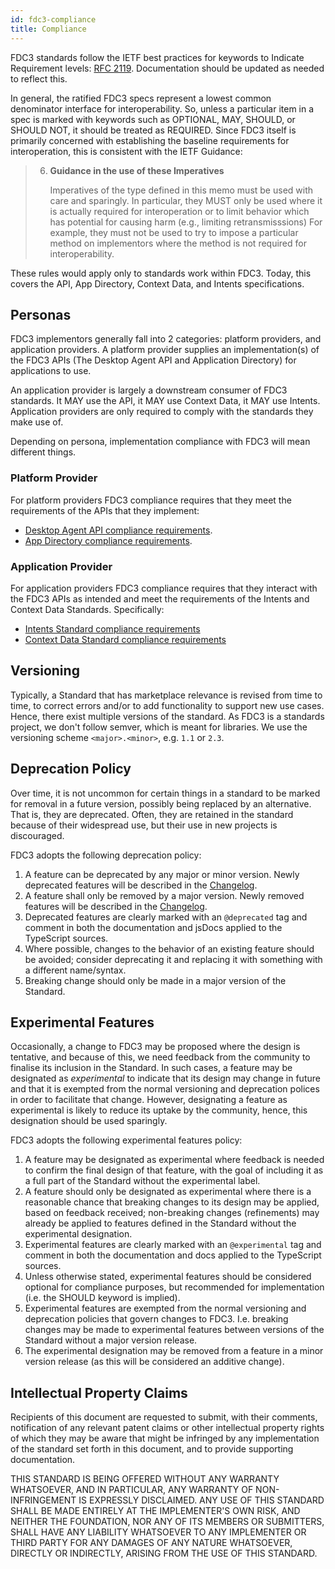 ```yaml
---
id: fdc3-compliance
title: Compliance
---
```


FDC3 standards follow the IETF best practices for keywords to Indicate Requirement levels: [RFC 2119](https://tools.ietf.org/html/rfc2119).  Documentation should be updated as needed to reflect this.

In general, the ratified FDC3 specs represent a lowest common denominator interface for interoperability. So, unless a particular item in a spec is marked with keywords such as OPTIONAL, MAY, SHOULD, or SHOULD NOT, it should be treated as REQUIRED.  Since FDC3 itself is primarily concerned with establishing the baseline requirements for interoperation, this is consistent with the IETF Guidance:

>6. **Guidance in the use of these Imperatives**
>
>    Imperatives of the type defined in this memo must be used with care
>    and sparingly.  In particular, they MUST only be used where it is
>    actually required for interoperation or to limit behavior which has
>    potential for causing harm (e.g., limiting retransmisssions)  For
>    example, they must not be used to try to impose a particular method
>    on implementors where the method is not required for 
>    interoperability.

These rules would apply only to standards work within FDC3. Today, this covers the API, App Directory, Context Data, and Intents specifications.

## Personas

FDC3 implementors generally fall into 2 categories: platform providers, and application providers. A platform provider supplies an implementation(s) of the FDC3 APIs (The Desktop Agent API and Application Directory) for applications to use.

An application provider is largely a downstream consumer of FDC3 standards. It MAY use the API, it MAY use Context Data, it MAY use Intents. Application providers are only required to comply with the standards they make use of.

Depending on persona, implementation compliance with FDC3 will mean different things.

### Platform Provider

For platform providers FDC3 compliance requires that they meet the requirements of the APIs that they implement:

* [Desktop Agent API compliance requirements](api/spec#desktop-agent-api-standard-compliance).
* [App Directory compliance requirements](app-directory/spec#app-directory-standard-compliance).

### Application Provider

For application providers FDC3 compliance requires that they interact with the FDC3 APIs as intended and meet the requirements of the Intents and Context Data Standards. Specifically:

* [Intents Standard compliance requirements](intents/spec#intents-standard-compliance)
* [Context Data Standard compliance requirements](context/spec#context-data-standard-compliance)

## Versioning

Typically, a Standard that has marketplace relevance is revised from time to time, to correct errors and/or to add functionality to support new use cases. Hence, there exist multiple versions of the standard. As FDC3 is a standards project, we don't follow semver, which is meant for libraries. We use the versioning scheme `<major>.<minor>`, e.g. `1.1` or `2.3`.

## Deprecation Policy

Over time, it is not uncommon for certain things in a standard to be marked for removal in a future version, possibly being replaced by an alternative. That is, they are deprecated. Often, they are retained in the standard because of their widespread use, but their use in new projects is discouraged.

FDC3 adopts the following deprecation policy:

1. A feature can be deprecated by any major or minor version. Newly deprecated features will be described in the [Changelog](https://github.com/finos/FDC3/blob/master/CHANGELOG.md).
2. A feature shall only be removed by a major version. Newly removed features will be described in the [Changelog](https://github.com/finos/FDC3/blob/master/CHANGELOG.md).
3. Deprecated features are clearly marked with an `@deprecated` tag and comment in both the documentation and jsDocs applied to the TypeScript sources.
4. Where possible, changes to the behavior of an existing feature should be avoided; consider deprecating it and replacing it with something with a different name/syntax.
5. Breaking change should only be made in a major version of the Standard.

## Experimental Features

Occasionally, a change to FDC3 may be proposed where the design is tentative, and because of this, we need feedback from the community to finalise its inclusion in the Standard. In such cases, a feature may be designated as _experimental_ to indicate that its design may change in future and that it is exempted from the normal versioning and deprecation polices in order to facilitate that change.  However, designating a feature as experimental is likely to reduce its uptake by the community, hence, this designation should be used sparingly.

FDC3 adopts the following experimental features policy:

1. A feature may be designated as experimental where feedback is needed to confirm the final design of that feature, with the goal of including it as a full part of the Standard without the experimental label. 
2. A feature should only be designated as experimental where there is a reasonable chance that breaking changes to its design may be applied, based on feedback received; non-breaking changes (refinements) may already be applied to features defined in the Standard without the experimental designation.
3. Experimental features are clearly marked with an `@experimental` tag and comment in both the documentation and docs applied to the TypeScript sources.
4. Unless otherwise stated, experimental features should be considered optional for compliance purposes, but recommended for implementation (i.e. the SHOULD keyword is implied).
5. Experimental features are exempted from the normal versioning and deprecation policies that govern changes to FDC3. I.e. breaking changes may be made to experimental features between versions of the Standard without a major version release.
6. The experimental designation may be removed from a feature in a minor version release (as this will be considered an additive change).

## Intellectual Property Claims

Recipients of this document are requested to submit, with their comments, notification of
any relevant patent claims or other intellectual property rights of which they may be aware that
might be infringed by any implementation of the standard set forth in this document, and to provide 
supporting documentation.

THIS STANDARD IS BEING OFFERED WITHOUT ANY WARRANTY
WHATSOEVER, AND IN PARTICULAR, ANY WARRANTY OF NON-INFRINGEMENT IS
EXPRESSLY DISCLAIMED. ANY USE OF THIS STANDARD SHALL BE MADE
ENTIRELY AT THE IMPLEMENTER'S OWN RISK, AND NEITHER THE FOUNDATION,
NOR ANY OF ITS MEMBERS OR SUBMITTERS, SHALL HAVE ANY LIABILITY
WHATSOEVER TO ANY IMPLEMENTER OR THIRD PARTY FOR ANY DAMAGES OF
ANY NATURE WHATSOEVER, DIRECTLY OR INDIRECTLY, ARISING FROM THE USE
OF THIS STANDARD.
